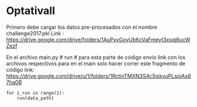 # OptativaII

Primero debe cargar los datos pre-procesados con el nombre challenge2017.pkl
Link : https://drive.google.com/drive/folders/1AuPxvGoyUbKcVaFmeyt3xsqj6ucWZezf

En el archivo main.py
    # run
    # para esta parte de código envio link con los archivos respectivos para en el main solo hacer correr este fragmento de código
    link: https://drive.google.com/drive/u/1/folders/1RctinTMXN3S4c5iskvuPLsojAs67ha0B
    
    for i_run in range(1):
        run(data_path)
